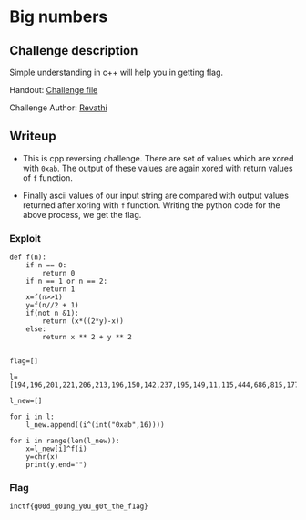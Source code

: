 # Big numbers

## Challenge description

Simple understanding in c++ will help you in getting flag.

Handout: [Challenge file](https://github.com/revathi2001/inctf2021/blob/main/Big)

Challenge Author: [Revathi](https://twitter.com/Revathi01740772)

## Writeup

- This is cpp reversing challenge. There are set of values which are xored with ``0xab``. The output of these values are again xored with return values of ``f`` function. 

- Finally ascii values of our input string are compared with output values returned after xoring with ``f`` function. Writing the python code for the above process, we get the flag.

### Exploit
```
def f(n):
	if n == 0:
		return 0
	if n == 1 or n == 2:
		return 1
	x=f(n>>1)
	y=f(n//2 + 1)
	if(not n &1):
		return (x*((2*y)-x))
	else:
		return x ** 2 + y ** 2


flag=[]

l=[194,196,201,221,206,213,196,150,142,237,195,149,11,115,444,686,815,1775,2691,4235,6809,10766,17844,28462,46548,75214,121586,196492,317831,514168,832178,1346071,2178505,3524404]

l_new=[]

for i in l:
	l_new.append((i^(int("0xab",16))))

for i in range(len(l_new)):
	x=l_new[i]^f(i)
	y=chr(x)
	print(y,end="")
```

### Flag
```inctf{g00d_g01ng_y0u_g0t_the_f1ag}```

